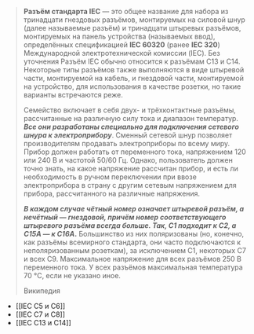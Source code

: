 >**Разъём стандарта IEC** — это общее название для набора из тринадцати гнездовых разъёмов, монтируемых на силовой шнур (далее называемые разъём) и тринадцати штыревых разъёмов, монтируемых на панель устройства (называемых ввод), определённых спецификацией **IEC 60320** (ранее **IEC 320**) Международной электротехнической комиссии (IEC). Без уточнения Разъём IEC обычно относится к разъёмам C13 и C14. Некоторые типы разъёмов также выполняются в виде штыревой части, монтируемой на кабель, и гнездовой части, монтируемой на устройство, для использования в качестве розетки, но такие варианты встречаются реже.
>
>Семейство включает в себя двух- и трёхконтактные разъёмы, рассчитанные на различную силу тока и диапазон температур. ***Все они разработаны специально для подключения сетевого шнура к электроприбору***. Сменный сетевой шнур позволяет производителям продавать электроприборы по всему миру. Прибор должен работать от переменного тока, напряжением 120 или 240 В и частотой 50/60 Гц. Однако, пользователь должен точно знать, на какое напряжение рассчитан прибор, и есть ли необходимость в ручном переключении при ввозе электроприбора в страну с другим сетевым напряжением для прибора, рассчитанного на различные напряжения.
>
>***В каждом случае чётный номер означает штыревой разъём, а нечётный — гнездовой, причём номер соответствующего штыревого разъёма всегда больше. Так, C1 подходит к C2, а C15A — к C16A*.** Большинство из них поляризованы (но, конечно, как разъёмы всемирного стандарта, они часто подключаются к неполяризованным розеткам), за исключением C1, некоторых C7 и всех C9. Максимальное напряжение для всех разъёмов 250 В переменного тока. У всех разъёмов максимальная температура 70 °C, если не указано иное.
>
>Википедия

- [[IEC C5 и C6]]
- [[IEC C7 и C8]]
- [[IEC C13 и C14]]
